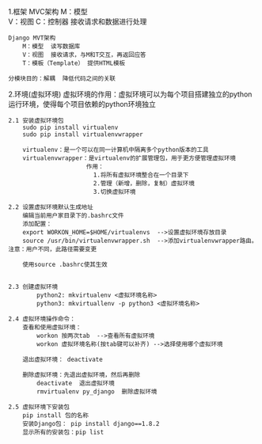 1.框架
    MVC架构
        M：模型  
        V：视图
        C：控制器  接收请求和数据进行处理

    Django MVT架构
        M：模型  读写数据库
        V：视图  接收请求，与M和T交互，再返回应答
        T：模板（Template） 提供HTML模板

    分模块目的：解耦  降低代码之间的关联


2.环境(虚拟环境)
    虚拟环境的作用：虚拟环境可以为每个项目搭建独立的python运行环境，使得每个项目依赖的python环境独立

    2.1 安装虚拟环境包
        sudo pip install virtualenv
        sudo pip install virtualenvwrapper

        virtualenv：是一个可以在同一计算机中隔离多个python版本的工具
        virtualenvwrapper：是virtualenv的扩展管理包，用于更方便管理虚拟环境
                          作用：
                            1.将所有虚拟环境整合在一个目录下
                            2.管理（新增，删除，复制）虚拟环境
                            3.切换虚拟环境

    2.2 设置虚拟环境默认生成地址
        编辑当前用户家目录下的.bashrc文件
        添加配置：
        export WORKON_HOME=$HOME/virtualenvs  -->设置虚拟环境存放目录
        source /usr/bin/virtualenvwrapper.sh  -->添加virtualenvwrapper路由。注意：用户不同，此路径需要变更

        使用source .bashrc使其生效

    
    2.3 创建虚拟环境
            python2: mkvirtualenv <虚拟环境名称>
            python3: mkvirtuallenv -p python3 <虚拟环境名称>
    
    2.4 虚拟环境操作命令：
        查看和使用虚拟环境： 
            workon 按两次tab  -->查看所有虚拟环境
            workon 虚拟环境名称(按tab键可以补齐) -->选择使用哪个虚拟环境

        退出虚拟环境： deactivate

        删除虚拟环境：先退出虚拟环境，然后再删除
            deactivate  退出虚拟环境
            rmvirtualenv py_django  删除虚拟环境

    2.5 虚拟环境下安装包
        pip install 包的名称
        安装Django包： pip install django==1.8.2
        显示所有的安装包：pip list








